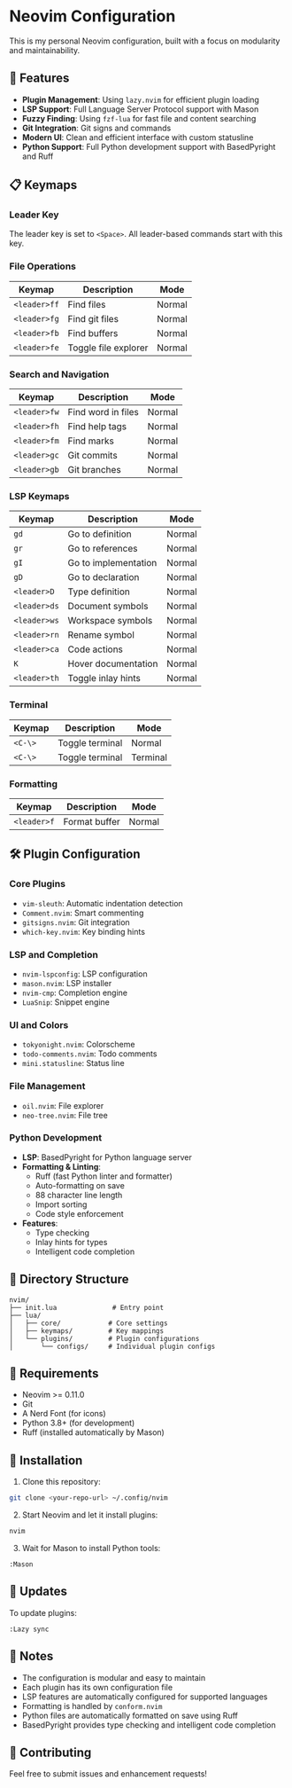 # Neovim Configuration

This is my personal Neovim configuration, built with a focus on modularity and maintainability.

## 🚀 Features

- **Plugin Management**: Using `lazy.nvim` for efficient plugin loading
- **LSP Support**: Full Language Server Protocol support with Mason
- **Fuzzy Finding**: Using `fzf-lua` for fast file and content searching
- **Git Integration**: Git signs and commands
- **Modern UI**: Clean and efficient interface with custom statusline
- **Python Support**: Full Python development support with BasedPyright and Ruff

## 📋 Keymaps

### Leader Key
The leader key is set to `<Space>`. All leader-based commands start with this key.

### File Operations

| Keymap | Description | Mode |
|--------|-------------|------|
| `<leader>ff` | Find files | Normal |
| `<leader>fg` | Find git files | Normal |
| `<leader>fb` | Find buffers | Normal |
| `<leader>fe` | Toggle file explorer | Normal |

### Search and Navigation

| Keymap | Description | Mode |
|--------|-------------|------|
| `<leader>fw` | Find word in files | Normal |
| `<leader>fh` | Find help tags | Normal |
| `<leader>fm` | Find marks | Normal |
| `<leader>gc` | Git commits | Normal |
| `<leader>gb` | Git branches | Normal |

### LSP Keymaps

| Keymap | Description | Mode |
|--------|-------------|------|
| `gd` | Go to definition | Normal |
| `gr` | Go to references | Normal |
| `gI` | Go to implementation | Normal |
| `gD` | Go to declaration | Normal |
| `<leader>D` | Type definition | Normal |
| `<leader>ds` | Document symbols | Normal |
| `<leader>ws` | Workspace symbols | Normal |
| `<leader>rn` | Rename symbol | Normal |
| `<leader>ca` | Code actions | Normal |
| `K` | Hover documentation | Normal |
| `<leader>th` | Toggle inlay hints | Normal |

### Terminal

| Keymap | Description | Mode |
|--------|-------------|------|
| `<C-\>` | Toggle terminal | Normal |
| `<C-\>` | Toggle terminal | Terminal |

### Formatting

| Keymap | Description | Mode |
|--------|-------------|------|
| `<leader>f` | Format buffer | Normal |

## 🛠️ Plugin Configuration

### Core Plugins
- `vim-sleuth`: Automatic indentation detection
- `Comment.nvim`: Smart commenting
- `gitsigns.nvim`: Git integration
- `which-key.nvim`: Key binding hints

### LSP and Completion
- `nvim-lspconfig`: LSP configuration
- `mason.nvim`: LSP installer
- `nvim-cmp`: Completion engine
- `LuaSnip`: Snippet engine

### UI and Colors
- `tokyonight.nvim`: Colorscheme
- `todo-comments.nvim`: Todo comments
- `mini.statusline`: Status line

### File Management
- `oil.nvim`: File explorer
- `neo-tree.nvim`: File tree

### Python Development
- **LSP**: BasedPyright for Python language server
- **Formatting & Linting**: 
  - Ruff (fast Python linter and formatter)
  - Auto-formatting on save
  - 88 character line length
  - Import sorting
  - Code style enforcement
- **Features**:
  - Type checking
  - Inlay hints for types
  - Intelligent code completion

## 📁 Directory Structure

```
nvim/
├── init.lua              # Entry point
├── lua/
│   ├── core/            # Core settings
│   ├── keymaps/         # Key mappings
│   └── plugins/         # Plugin configurations
│       └── configs/     # Individual plugin configs
```

## 🔧 Requirements

- Neovim >= 0.11.0
- Git
- A Nerd Font (for icons)
- Python 3.8+ (for development)
- Ruff (installed automatically by Mason)

## 🚀 Installation

1. Clone this repository:
```bash
git clone <your-repo-url> ~/.config/nvim
```

2. Start Neovim and let it install plugins:
```bash
nvim
```

3. Wait for Mason to install Python tools:
```vim
:Mason
```

## 🔄 Updates

To update plugins:
```vim
:Lazy sync
```

## 📝 Notes

- The configuration is modular and easy to maintain
- Each plugin has its own configuration file
- LSP features are automatically configured for supported languages
- Formatting is handled by `conform.nvim`
- Python files are automatically formatted on save using Ruff
- BasedPyright provides type checking and intelligent code completion

## 🤝 Contributing

Feel free to submit issues and enhancement requests! 